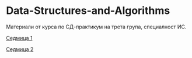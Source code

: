 # Data-Structures-and-Algorithms
Материали от курса по СД-практикум на трета група, специалност ИС.

[Седмица 1](https://github.com/DenitsaStoianova/Data-Structures-and-Algorithms/tree/main/Week01)

[Седмица 2](https://github.com/DenitsaStoianova/Data-Structures-and-Algorithms/tree/main/Week02)

